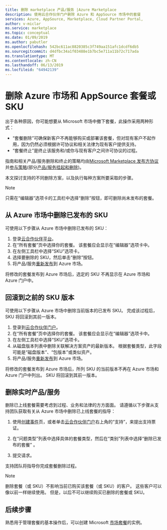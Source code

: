 ```yaml
---
title: 删除 marketplace 产品/服务 |Azure Marketplace
description: 使用云合作伙伴门户删除 Azure 和 AppSource 市场中的套餐
services: Azure, AppSource, Marketplace, Cloud Partner Portal,
author: v-miclar
ms.service: marketplace
ms.topic: conceptual
ms.date: 01/09/2019
ms.author: pabutler
ms.openlocfilehash: 542bc611ac8820385c3f749aa151afc1dcdf6db5
ms.sourcegitcommit: d4dfbc34a1f03488e1b7bc5e711a11b72c717ada
ms.translationtype: MT
ms.contentlocale: zh-CN
ms.lasthandoff: 06/13/2019
ms.locfileid: "64942139"
---
```

# <a name="delete-azure-marketplace-and-appsource-offers-or-skus"></a>删除 Azure 市场和 AppSource 套餐或 SKU

出于各种原因，你可能想要从 Microsoft 市场中撤下套餐，此操作采用两种形式：

- “套餐删除”可确保新客户不再能够购买或部署该套餐，但对现有客户不起作用，因为仍然必须根据许可协议和相关法律为现有客户提供支持。  
- “套餐终止”是终止该服务和/或你与现有客户之间许可协议的过程。  

指南和相关产品/服务删除和终止的策略均由[Microsoft Marketplace 发布方协议](https://go.microsoft.com/fwlink/?LinkID=699560)并[参与策略](https://azure.microsoft.com/support/legal/marketplace/participation-policies/)(部分[产品/服务挂起和删除](https://docs.microsoft.com/legal/marketplace/participation-policy#offering-suspension-and-removal))。 

本文探讨支持的不同删除方案，以及执行每种方案所要采取的步骤。  

> [!NOTE]
> 只需在“编辑器”选项卡的工具栏中选择“删除”按钮，即可删除尚未发布的套餐。  


## <a name="delete-a-published-sku-from-the-azure-marketplace"></a>从 Azure 市场中删除已发布的 SKU

可使用以下步骤从 Azure 市场中删除已发布的 SKU：

1.  登录[云合作伙伴平台](https://cloudpartner.azure.com/)。
2.  在“所有套餐”页中选择你的套餐。   该套餐应会显示在“编辑器”选项卡中。 
3.  在左侧工具栏中选择“SKU”选项卡。  
4.  选择要删除的 SKU，然后单击“删除”按钮。 
5.  将产品/服务[重新发布](./cpp-publish-offer.md)到 Azure 市场。

将修改的套餐发布到 Azure 市场后，选定的 SKU 不再显示在 Azure 市场和 Azure 门户中。


## <a name="roll-back-to-a-previous-sku-version"></a>回滚到之前的 SKU 版本

可使用以下步骤从 Azure 市场中删除当前版本的已发布 SKU。 完成该过程后，SKU 将回滚到其前一版本。

1. 登录到[云合作伙伴门户](https://cloudpartner.azure.com/)。
2. 在“所有套餐”页中选择你的套餐。   该套餐应会显示在“编辑器”选项卡中。 
3. 在左侧工具栏中选择“SKU”选项卡。  
4. 从磁盘版本列表中删除关联解决方案资产的最新版本。  根据套餐类型，此字段可能是“磁盘版本”、“包版本”或类似资产。   
5. 将产品/服务[重新发布](./cpp-publish-offer.md)到 Azure 市场。

将修改的套餐发布到 Azure 市场后，所列 SKU 的当前版本不再在 Azure 市场和 Azure 门户中列出。  SKU 将回滚到其前一版本。


## <a name="delete-a-live-offer"></a>删除实时产品/服务

删除已上线套餐需要考虑到过程、业务和法律的方方面面。 请遵循以下步骤从支持团队获取有关从 Azure 市场中删除已上线套餐的指导：

1.  使用[创建事件](https://go.microsoft.com/fwlink/?linkid=844975)页，或者单击[云合作伙伴门户](https://cloudpartner.azure.com/)右上角的“支持”，来提出支持票证。 

2.  在“问题类型”列表中选择具体的套餐类型，然后在“类别”列表中选择“删除已发布的套餐”    。

3.  提交请求。

支持团队将指导你完成套餐删除过程。

> [!NOTE]
> 删除套餐（或 SKU）不影响当前已购买该套餐（或 SKU）的客户。 这些客户可以像以前一样继续使用。 但是，以后不可以继续购买已删除的套餐或 SKU。


## <a name="next-steps"></a>后续步骤

熟悉用于管理套餐的基本操作后，可以创建 Microsoft [市场套餐](../cpp-marketplace-offers.md)的实例。
